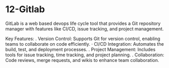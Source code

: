 # 12-Gitlab

GitLab is a web based devops life cycle tool that provides a Git repository manager with features like CI/CD, issue tracking, and project management.

Key Features:
. Version Control: Supports Git for version control, enabling teams to collaborate on code efficiently.
· CI/CD Integration: Automates the build, test, and deployment processes.
. Project Management: Includes tools for issue tracking, time tracking, and project planning.
. Collaboration: Code reviews, merge requests, and wikis to enhance team collaboration.



